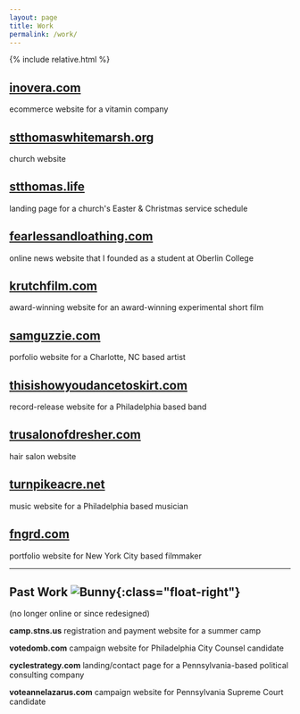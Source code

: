 ```yaml
---
layout: page
title: Work
permalink: /work/
---
```

{% include relative.html %}
## [inovera.com](https://inovera.com)
ecommerce website for a vitamin company

## [stthomaswhitemarsh.org](http://stthomaswhitemarsh.org)
church website

## [stthomas.life](http://stthomas.life)
landing page for a church's Easter & Christmas service schedule

## [fearlessandloathing.com](http://fearlessandloathing.com) 
online news website that I founded as a student at Oberlin College

## [krutchfilm.com](http://krutchfilm.com)
award-winning website for an award-winning experimental short film

## [samguzzie.com](http://samguzzie.com)
porfolio website for a Charlotte, NC based artist

## [thisishowyoudancetoskirt.com](http://thisishowyoudancetoskirt.com)
record-release website for a Philadelphia based band

## [trusalonofdresher.com](http://trusalonofdresher.com/)
hair salon website

## [turnpikeacre.net](http://turnpikeacre.net/)
music website for a Philadelphia based musician

## [fngrd.com](http://fngrd.com)
portfolio website for New York City based filmmaker

------

## Past Work ![Bunny]({{relative}}/assets/bunny.png){:class="float-right"}

(no longer online or since redesigned)

**camp.stns.us**
registration and payment website for a summer camp

**votedomb.com**
campaign website for Philadelphia City Counsel candidate

**cyclestrategy.com**
landing/contact page for a Pennsylvania-based political consulting company

**voteannelazarus.com**
campaign website for Pennsylvania Supreme Court candidate